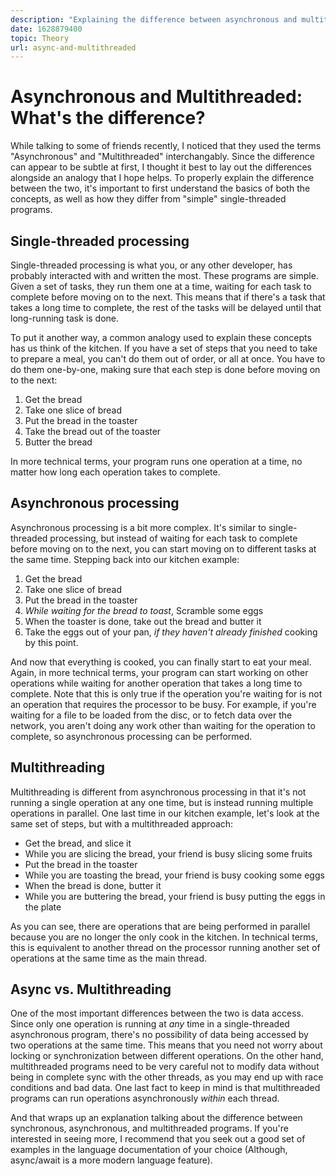 ```yaml
---
description: "Explaining the difference between asynchronous and multithreaded programming paradigms"
date: 1628879400
topic: Theory
url: async-and-multithreaded
---
```

# Asynchronous and Multithreaded: What's the difference?
While talking to some of friends recently, I noticed that they used the terms "Asynchronous" and "Multithreaded" interchangably. Since the difference can appear to be subtle at first, I thought it best to lay out the differences alongside an analogy that I hope helps. To properly explain the difference between the two, it's important to first understand the basics of both the concepts, as well as how they differ from "simple" single-threaded programs.

## Single-threaded processing
Single-threaded processing is what you, or any other developer, has probably interacted with and written the most. These programs are simple. Given a set of tasks, they run them one at a time, waiting for each task to complete before moving on to the next. This means that if there's a task that takes a long time to complete, the rest of the tasks will be delayed until that long-running task is done.  

To put it another way, a common analogy used to explain these concepts has us think of the kitchen. If you have a set of steps that you need to take to prepare a meal, you can't do them out of order, or all at once. You have to do them one-by-one, making sure that each step is done before moving on to the next:  
1. Get the bread
2. Take one slice of bread
3. Put the bread in the toaster
4. Take the bread out of the toaster
5. Butter the bread  

In more technical terms, your program runs one operation at a time, no matter how long each operation takes to complete.

## Asynchronous processing
Asynchronous processing is a bit more complex. It's similar to single-threaded processing, but instead of waiting for each task to complete before moving on to the next, you can start moving on to different tasks at the same time. Stepping back into our kitchen example:
1. Get the bread
2. Take one slice of bread
3. Put the bread in the toaster
4. *While waiting for the bread to toast*, Scramble some eggs
5. When the toaster is done, take out the bread and butter it
6. Take the eggs out of your pan, *if they haven't already finished* cooking by this point.

And now that everything is cooked, you can finally start to eat your meal. Again, in more technical terms, your program can start working on other operations while waiting for another operation that takes a long time to complete. Note that this is only true if the operation you're waiting for is not an operation that requires the processor to be busy. For example, if you're waiting for a file to be loaded from the disc, or to fetch data over the network, you aren't doing any work other than waiting for the operation to complete, so asynchronous processing can be performed.  

## Multithreading
Multithreading is different from asynchronous processing in that it's not running a single operation at any one time, but is instead running multiple operations in parallel. One last time in our kitchen example, let's look at the same set of steps, but with a multithreaded approach:
* Get the bread, and slice it
* While you are slicing the bread, your friend is busy slicing some fruits
* Put the bread in the toaster
* While you are toasting the bread, your friend is busy cooking some eggs
* When the bread is done, butter it
* While you are buttering the bread, your friend is busy putting the eggs in the plate

As you can see, there are operations that are being performed in parallel because you are no longer the only cook in the kitchen. In technical terms, this is equivalent to another thread on the processor running another set of operations at the same time as the main thread.  

## Async vs. Multithreading
One of the most important differences between the two is data access. Since only one operation is running at *any* time in a single-threaded asynchronous program, there's no possibility of data being accessed by two operations at the same time. This means that you need not worry about locking or synchronization between different operations. On the other hand, multithreaded programs need to be very careful not to modify data without being in complete sync with the other threads, as you may end up with race conditions and bad data. One last fact to keep in mind is that multithreaded programs can run operations asynchronously *within* each thread.  

And that wraps up an explanation talking about the difference between synchronous, asynchronous, and multithreaded programs. If you're interested in seeing more, I recommend that you seek out a good set of examples in the language documentation of your choice (Although, async/await is a more modern language feature).  

